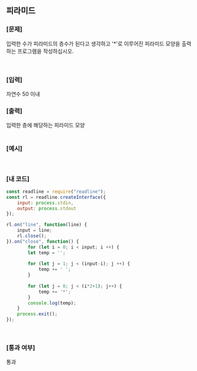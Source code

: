 ## 피라미드

### [문제]

입력한 수가 피라미드의 층수가 된다고 생각하고 '*'로 이루어진 피라미드 모양을 출력하는 프로그램을 작성하십시오.  

<br/>

### [입력]
자연수 50 이내
<br/>

### [출력]
입력한 층에 해당하는 피라미드 모양  
<br/>

### [예시]


<br/>

### [내 코드]
```javascript
const readline = require("readline");
const rl = readline.createInterface({
	input: process.stdin,
	output: process.stdout
});

rl.on("line", function(line) {
	input = line;
	rl.close();
}).on("close", function() {
		for (let i = 0; i < input; i ++) {
		let temp = '';
		
		for (let j = 1; j < (input-i); j ++) {
			temp += ' ';
		}
		
		for (let j = 0; j < (i*2+1); j++) {
			temp += '*';
		}
		console.log(temp);
	}
	process.exit();
});
```
<br/>

### [통과 여부]
통과
